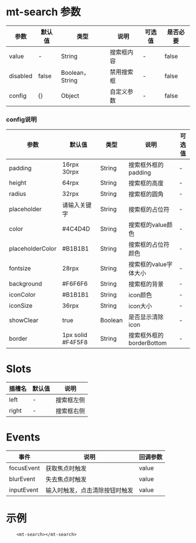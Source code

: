 # mt-search 参数
| 参数     | 默认值 | 类型            | 说明       | 可选值 | 是否必要
| -------- | ------ | --------------- | ---------- | ------ | ----------- |
| value    | -      | String          | 搜索框内容 | -      | false       |
| disabled | false  | Boolean，String | 禁用搜索框 | -      | false       |
| config   | {}     | Object          | 自定义参数 | -      | false       |



### config说明
| 参数             | 默认值            | 类型    | 说明                     | 可选值 |
| ---------------- | ----------------- | ------- | ------------------------ | ------ |
| padding          | 16rpx 30rpx       | String  | 搜索框外框的padding      | -      |
| height           | 64rpx             | String  | 搜索框的高度             | -      |
| radius           | 32rpx             | String  | 搜索框的圆角             | -      |
| placeholder      | 请输入关键字      | String  | 搜索框的占位符           | -      |
| color            | #4C4D4D           | String  | 搜索框的value颜色        | -      |
| placeholderColor | #B1B1B1           | String  | 搜索框的占位符颜色       | -      |
| fontsize         | 28rpx             | String  | 搜索框的value字体大小    | -      |
| background       | #F6F6F6           | String  | 搜索框的背景             | -      |
| iconColor        | #B1B1B1           | String  | icon颜色                 | -      |
| iconSize         | 36rpx             | String  | icon大小                 | -      |
| showClear        | true              | Boolean | 是否显示清除icon         | -      |
| border           | 1px solid #F4F5F8 | String  | 搜索框外框的borderBottom | -       |



# Slots
| 插槽名 | 默认值 | 说明       |
| ------ | ------ | ---------- |
| left   | -      | 搜索框左侧 |
| right  | -      | 搜索框右侧 |


# Events
| 事件       | 说明                           | 回调参数 |
| ---------- | ------------------------------ | -------- |
| focusEvent | 获取焦点时触发                 | value    |
| blurEvent  | 失去焦点时触发                 | value    |
| inputEvent | 输入时触发，点击清除按钮时触发 | value         |


# 示例
```
	<mt-search></mt-search>
```